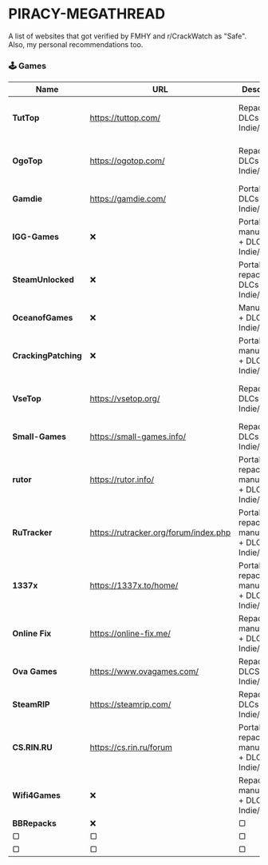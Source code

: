 # PIRACY-MEGATHREAD
A list of websites that got verified by FMHY and r/CrackWatch as "Safe". Also, my personal recommendations too.

### 🕹️ Games

| Name               | URL  | Description                          | Risk  | Notes                                   |
|--------------------|------|--------------------------------------|-------|-----------------------------------------|
| **TutTop**         |  https://tuttop.com/   | Repacks + DLCs + Indie/AA/AAA          | ⚠️ | Unverified but moderately safe   |
| **OgoTop**         | https://ogotop.com/    | Repacks + DLCs + Indie/AA/AAA         | ⚠️ | Unverified but moderately safe             |
| **Gamdie**         | https://gamdie.com/    | Portables + DLCs + Indie/AA          | ✅ | Verified by FMHY           |
| **IGG-Games**      | ❌    | Portables + manual steps + DLCs + Indie/AA/AAA      | ❌ | Adwares + doxxing others          |
| **SteamUnlocked**     | ❌    |  Portables + repacks + DLCs + Indie/AA/AAA                 |  ❌    | Trojans + keyloggers + fake installers         |
| **OceanofGames**             | ❌         | Manual steps + DLCs + Indie/AA/AAA                            | ❌     | Trojans + keyloggers + cryptominers                    |
| **CrackingPatching**             | ❌         | Portables + manual steps + DLCs + Indie/AA/AAA                             | ❌     | Trojans + ransomwares                    |
| **VseTop**             | https://vsetop.org/         | Repacks + DLCs + Indie/AA/AAA                            | ⚠️     | Unverified but moderately safe                     |
| **Small-Games**             | https://small-games.info/        | Repacks + DLCs + Indie/AA                            | ✅     | Verified by r/CrackWatch                     |
| **rutor**             | https://rutor.info/         | Portables + repacks + manual steps + DLCs + Indie/AA/AAA                            | ✅     | Verified by FMHY |
| **RuTracker**             | https://rutracker.org/forum/index.php         | Portables + repacks + manual steps + DLCs + Indie/AA/AAA | ✅     | Verified by FMHY     |
| **1337x**             | https://1337x.to/home/         | Portables + repacks + manual steps + DLCs + Indie/AA/AAA | ✅     | Verified by FMHY                     |
| **Online Fix**             | https://online-fix.me/        | Repacks + manual steps + DLCs + Indie/AA/AAA | ✅     | Verified by FMHY                     |
| **Ova Games**             | https://www.ovagames.com/         | Repacks + DLCSs + Indie/AA/AAA | ✅     | Verified by FMHY                     |
| **SteamRIP**             | https://steamrip.com/         | Repacks + DLCs + Indie/AA/AAA                            | ✅     | Verified by FMHY                     |
| **CS.RIN.RU**             | https://cs.rin.ru/forum         | Portables + repacks + manual steps + DLCs + Indie/AA/AAA | ✅     | Verified by FMHY                     |
| **Wifi4Games**             | ❌         | Repacks + manual steps + DLCs + Indie/AA/AAA                            | ❌     | Trojans + Cryptominers                     |
| **BBRepacks**             | ❌         | ▢                            | ❌     | ▢                     |
| ▢             | ▢         | ▢                            | ▢     | ▢                     |
| ▢             | ▢         | ▢                            | ▢     | ▢                     |
